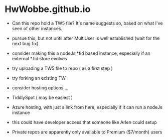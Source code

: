 # HwWobbe.github.io
* Can this repo hold a TW5 file?  It's name suggests so, based on what I've seen of other instances.
* pursue this, but not until after MultiUser is well established (wait for the next bug fix)
* consider making this a nodeJs *tid based instance, especially if an external *.tid store evolves
* try uploading a TW5 file to repo ( as a first step )
* try forking an existing TW

* consider hosting options ...
* TiddlySpot ( may be easiest )
* Azure hosting, with just a link from here, especially if it can run a nodeJs instance
* this could have developer access that someone like Arlen could setup

* Private repos are apparently only available to Premium ($7/month) users 
